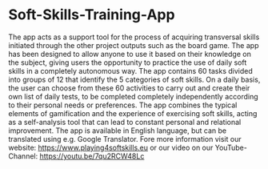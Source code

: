 # Soft-Skills-Training-App
The app acts as a support tool for the process of acquiring transversal skills initiated through the other project outputs such as the board game.
The app has been designed to allow anyone to use it based on their knowledge on the subject, giving users the opportunity to practice the use of daily soft skills in a completely autonomous way. The app contains 60 tasks divided into groups of 12 that identify the 5 categories of soft skills. On a daily basis, the user can choose from these 60 activities to carry out and create their own list of daily tests, to be completed completely independently according to their personal needs or preferences.
The app combines the typical elements of gamification and the experience of exercising soft skills, acting as a self-analysis tool that can lead to constant personal and relational improvement.
The app is available in English language, but can be translated using e.g. Google Translator.
Fore more information visit our website: https://www.playing4softskills.eu or our video on our YouTube-Channel: https://youtu.be/7qu2RCW48Lc 
